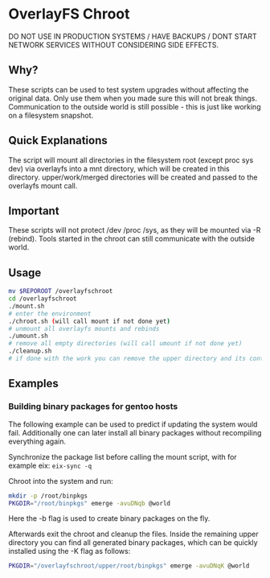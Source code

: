 # OverlayFS Chroot
DO NOT USE IN PRODUCTION SYSTEMS / HAVE BACKUPS / DONT START NETWORK SERVICES WITHOUT CONSIDERING SIDE EFFECTS.

## Why?
These scripts can be used to test system upgrades without affecting the original data. Only use them when you made sure this will not break things. Communication to the outside world is still possible - this is just like working on a filesystem snapshot.

## Quick Explanations
The script will mount all directories in the filesystem root (except proc sys dev) via overlayfs into a mnt directory, which will be created in this directory. upper/work/merged directories will be created and passed to the overlayfs mount call.

## Important
These scripts will not protect /dev /proc /sys, as they will be mounted via -R (rebind).
Tools started in the chroot can still communicate with the outside world.

## Usage
```sh
mv $REPOROOT /overlayfschroot
cd /overlayfschroot
./mount.sh
# enter the environment
./chroot.sh (will call mount if not done yet)
# unmount all overlayfs mounts and rebinds
./umount.sh
# remove all empty directories (will call umount if not done yet)
./cleanup.sh
# if done with the work you can remove the upper directory and its contents`
```

## Examples
### Building binary packages for gentoo hosts
The following example can be used to predict if updating the system would fail. Additionally one can later install all binary packages without recompiling everything again.

Synchronize the package list before calling the mount script, with for example eix: `eix-sync -q`

Chroot into the system and run:
```sh
mkdir -p /root/binpkgs
PKGDIR="/root/binpkgs" emerge -avuDNqb @world
```
Here the -b flag is used to create binary packages on the fly.

Afterwards exit the chroot and cleanup the files. Inside the remaining upper directory you can find all generated binary packages, which can be quickly installed using the -K flag as follows:
```sh
PKGDIR="/overlayfschroot/upper/root/binpkgs" emerge -avuDNqK @world
```
